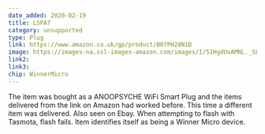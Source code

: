 ```yaml
---
date_added: 2020-02-19
title: LSPA7
category: unsupported
type: Plug
link: https://www.amazon.co.uk/gp/product/B07PH28N1D
image: https://images-na.ssl-images-amazon.com/images/I/51HgdUvAMNL._SL1001_.jpg
link2: 
link3: 
chip: WinnerMicro
---
```

The item was bought as a ANOOPSYCHE WiFi Smart Plug and the items delivered from the link on Amazon had worked before. This time a different item was delivered. Also seen on Ebay. When attempting to flash with Tasmota, flash fails. Item identifies itself as being a Winner Micro device.